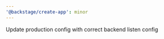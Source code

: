```yaml
---
'@backstage/create-app': minor
---
```


Update production config with correct backend listen config
